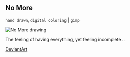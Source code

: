 ## No More

`hand drawn`, `digital coloring` | `gimp`

![No More drawing](../images/drawings/no_more.png "No More")

The feeling of having everything, yet feeling incomplete ..

<a class="button" href="https://www.deviantart.com/darkdimensiongd/art/No-More-866850021">DeviantArt</a>
